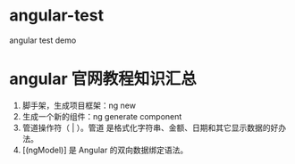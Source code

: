 # angular-test
angular test demo

# angular 官网教程知识汇总
1. 脚手架，生成项目框架：ng new <project name>
2. 生成一个新的组件：ng generate component <component name>
3. 管道操作符（ | ）。管道 是格式化字符串、金额、日期和其它显示数据的好办法。
4. [(ngModel)] 是 Angular 的双向数据绑定语法。